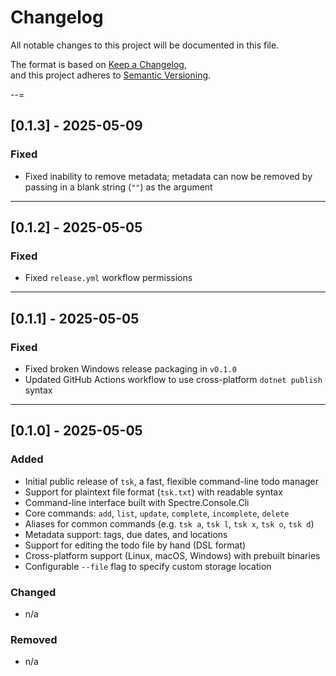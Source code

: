 # Changelog

All notable changes to this project will be documented in this file.

The format is based on [Keep a Changelog](https://keepachangelog.com/en/1.0.0/),  
and this project adheres to [Semantic Versioning](https://semver.org/spec/v2.0.0.html).

--=

## [0.1.3] - 2025-05-09

### Fixed
- Fixed inability to remove metadata; metadata can now be removed by passing in
  a blank string (`""`) as the argument

---

## [0.1.2] - 2025-05-05

### Fixed
- Fixed `release.yml` workflow permissions

---

## [0.1.1] - 2025-05-05

### Fixed
- Fixed broken Windows release packaging in `v0.1.0`
- Updated GitHub Actions workflow to use cross-platform `dotnet publish` syntax

---

## [0.1.0] - 2025-05-05

### Added
- Initial public release of `tsk`, a fast, flexible command-line todo manager
- Support for plaintext file format (`tsk.txt`) with readable syntax
- Command-line interface built with Spectre.Console.Cli
- Core commands: `add`, `list`, `update`, `complete`, `incomplete`, `delete`
- Aliases for common commands (e.g. `tsk a`, `tsk l`, `tsk x`, `tsk o`, `tsk d`)
- Metadata support: tags, due dates, and locations
- Support for editing the todo file by hand (DSL format)
- Cross-platform support (Linux, macOS, Windows) with prebuilt binaries
- Configurable `--file` flag to specify custom storage location

### Changed
- n/a

### Removed
- n/a
